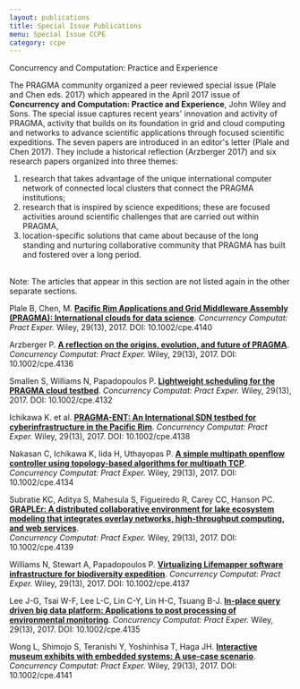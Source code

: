 ```yaml
---
layout: publications
title: Special Issue Publications 
menu: Special Issue CCPE
category: ccpe
---
```


<div class="border">Concurrency and Computation: Practice and Experience
</div>

The PRAGMA community organized a peer reviewed special issue (Plale and Chen eds. 2017) 
which appeared in the April 2017 issue of **Concurrency and Computation: Practice and 
Experience**, John Wiley and Sons.  The special issue captures recent years' innovation and 
activity of PRAGMA, activity that builds on its foundation in grid and cloud computing and 
networks to advance scientific applications through focused scientific expeditions. The seven 
papers are introduced in an editor's letter (Plale and Chen 2017). They include a historical 
reflection (Arzberger 2017) and six research papers organized into three themes:  

1.  research that takes advantage of the unique international computer network of connected local clusters that 
    connect the PRAGMA institutions; 
2.  research that is inspired by science expeditions; these are focused activities around scientific challenges that are carried out within PRAGMA, 
3.  location-specific solutions that came about because of the long standing and nurturing 
    collaborative community that PRAGMA has built and fostered over a long period.   
 
<br>
Note: The articles that appear in this section are not listed again in the other separate sections.


Plale B, Chen, M. [**Pacific Rim Applications and Grid Middleware Assembly (PRAGMA): 
International clouds for data science**](https://doi.org/10.1002/cpe.4140). 
<i>Concurrency Computat: Pract Exper.</i> Wiley, 29(13), 2017.
DOI: 10.1002/cpe.4140

Arzberger P. [**A reflection on the origins, evolution, and future of PRAGMA**](https://doi.org/10.1002/cpe.4136). 
<i>Concurrency Computat: Pract Exper.</i> Wiley, 29(13), 2017. DOI: 10.1002/cpe.4136

Smallen S, Williams N, Papadopoulos P. [**Lightweight scheduling for the PRAGMA cloud 
testbed**](https://doi.org/10.1002/cpe.4132). <i>Concurrency Computat: Pract Exper.</i> Wiley, 29(13), 2017. 
DOI: 10.1002/cpe.4132

Ichikawa K. et al.  [**PRAGMA-ENT: An International SDN testbed for cyberinfrastructure in the Pacific
Rim**](https://doi.org/10.1002/cpe.4138). <i>Concurrency Computat: Pract Exper.</i> Wiley, 29(13), 2017.
DOI: 10.1002/cpe.4138

Nakasan C, Ichikawa K, Iida H, Uthayopas P. [**A simple multipath openflow controller 
using topology-based algorithms for multipath TCP**](https://doi.org/10.1002/cpe.4134). 
<i>Concurrency Computat: Pract Exper.</i> Wiley, 29(13), 2017.
DOI: 10.1002/cpe.4134

Subratie KC, Aditya S, Mahesula S, Figueiredo R, Carey CC, Hanson PC. 
[**GRAPLEr: A distributed collaborative environment for lake ecosystem modeling that integrates overlay 
networks, high-throughput computing, and web services**](https://doi.org/10.1002/cpe.4139).  
<i>Concurrency Computat: Pract Exper.</i> Wiley, 29(13), 2017.
DOI: 10.1002/cpe.4139

Williams N, Stewart A, Papadopoulos P. [**Virtualizing Lifemapper software infrastructure
for biodiversity expedition**](https:doi.org/10.1002/cpe.4137). 
<i>Concurrency Computat: Pract Exper.</i> Wiley, 29(13), 2017.
DOI: 10.1002/cpe.4137

Lee J-G, Tsai W-F, Lee L-C, Lin C-Y, Lin H-C, Tsuang B-J. [**In-place query driven big
data platform: Applications to post processing of environmental monitoring**](https://doi.org/10.1002/cpe.4135). 
<i>Concurrency Computat: Pract Exper.</i> Wiley, 29(13), 2017. 
DOI: 10.1002/cpe.4135

Wong L, Shimojo S, Teranishi Y, Yoshinhisa T, Haga JH. [**Interactive museum exhibits
with embedded systems: A use-case scenario**](https://doi.org/10.1002/cpe.4141). 
<i>Concurrency Computat: Pract Exper.</i> Wiley, 29(13), 2017.
DOI: 10.1002/cpe.4141

